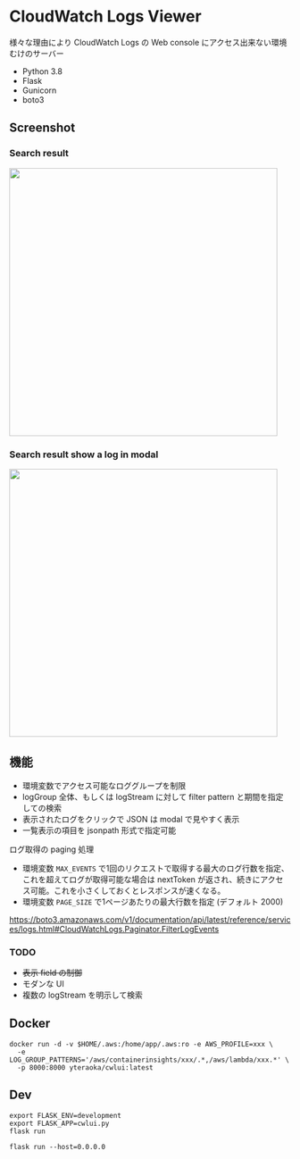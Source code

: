 # CloudWatch Logs Viewer

様々な理由により CloudWatch Logs の Web console にアクセス出来ない環境むけのサーバー

- Python 3.8
- Flask
- Gunicorn
- boto3

## Screenshot

### Search result

<img src="https://user-images.githubusercontent.com/52259/88941488-08209f00-d2c4-11ea-9393-992b12950ca2.png" width="480px">

### Search result show a log in modal

<img src="https://user-images.githubusercontent.com/52259/88941501-0b1b8f80-d2c4-11ea-8395-233ca2d9e86d.png" width="480px">

## 機能

- 環境変数でアクセス可能なロググループを制限
- logGroup 全体、もしくは logStream に対して filter pattern と期間を指定しての検索
- 表示されたログをクリックで JSON は modal で見やすく表示
- 一覧表示の項目を jsonpath 形式で指定可能

ログ取得の paging 処理

- 環境変数 `MAX_EVENTS` で1回のリクエストで取得する最大のログ行数を指定、これを超えてログが取得可能な場合は nextToken が返され、続きにアクセス可能。これを小さくしておくとレスポンスが速くなる。
- 環境変数 `PAGE_SIZE` で1ページあたりの最大行数を指定 (デフォルト 2000)

https://boto3.amazonaws.com/v1/documentation/api/latest/reference/services/logs.html#CloudWatchLogs.Paginator.FilterLogEvents

### TODO

- ~~表示 field の制御~~
- モダンな UI
- 複数の logStream を明示して検索

## Docker

```
docker run -d -v $HOME/.aws:/home/app/.aws:ro -e AWS_PROFILE=xxx \
  -e LOG_GROUP_PATTERNS='/aws/containerinsights/xxx/.*,/aws/lambda/xxx.*' \
  -p 8000:8000 yteraoka/cwlui:latest
```

## Dev

```
export FLASK_ENV=development
export FLASK_APP=cwlui.py
flask run
```

```
flask run --host=0.0.0.0
```
